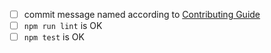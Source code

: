 <!--
Thank you for making pull request. Please fill in the template below. If unsure
about something, just do as best as you're able.
-->

- [ ] commit message named according to [Contributing Guide](https://github.com/coderaiser/cloudcmd/blob/master/CONTRIBUTING.md "Contributting Guide")
- [ ] `npm run lint` is OK
- [ ] `npm test` is OK
